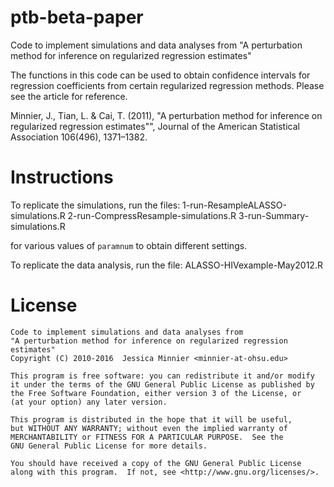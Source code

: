 # ptb-beta-paper
Code to implement simulations and data analyses from "A perturbation method for inference on regularized regression estimates"

The functions in this code can be used to obtain confidence intervals for regression coefficients from certain regularized regression methods. Please see the article for reference.

Minnier, J., Tian, L. & Cai, T. (2011), "A perturbation method for inference on regularized regression estimates"", Journal of the American Statistical Association 106(496), 1371–1382.

# Instructions

To replicate the simulations, run the files:
1-run-ResampleALASSO-simulations.R
2-run-CompressResample-simulations.R
3-run-Summary-simulations.R

for various values of `paramnum` to obtain different settings.

To replicate the data analysis, run the file:
ALASSO-HIVexample-May2012.R

# License

    Code to implement simulations and data analyses from 
    "A perturbation method for inference on regularized regression estimates"
    Copyright (C) 2010-2016  Jessica Minnier <minnier-at-ohsu.edu>

    This program is free software: you can redistribute it and/or modify
    it under the terms of the GNU General Public License as published by
    the Free Software Foundation, either version 3 of the License, or
    (at your option) any later version.

    This program is distributed in the hope that it will be useful,
    but WITHOUT ANY WARRANTY; without even the implied warranty of
    MERCHANTABILITY or FITNESS FOR A PARTICULAR PURPOSE.  See the
    GNU General Public License for more details.

    You should have received a copy of the GNU General Public License
    along with this program.  If not, see <http://www.gnu.org/licenses/>.
